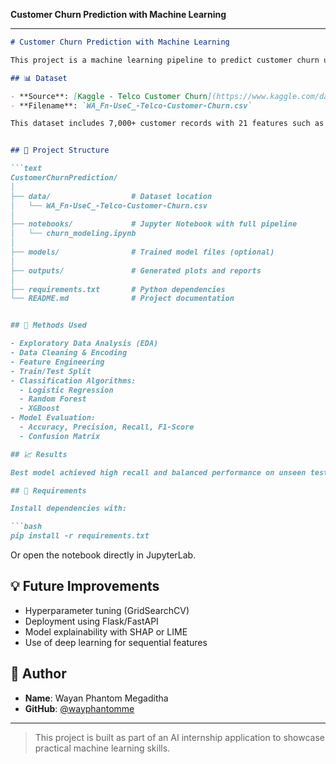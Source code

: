 **Customer Churn Prediction with Machine Learning**

---

```markdown
# Customer Churn Prediction with Machine Learning

This project is a machine learning pipeline to predict customer churn using telecom data. The goal is to classify whether a customer is likely to stop using the service (churn) based on their demographic, service usage, and account data.

## 📊 Dataset

- **Source**: [Kaggle - Telco Customer Churn](https://www.kaggle.com/datasets/blastchar/telco-customer-churn)
- **Filename**: `WA_Fn-UseC_-Telco-Customer-Churn.csv`

This dataset includes 7,000+ customer records with 21 features such as tenure, service plans, internet usage, and customer demographics.


## 📁 Project Structure

```text
CustomerChurnPrediction/
│
├── data/                  # Dataset location
│   └── WA_Fn-UseC_-Telco-Customer-Churn.csv
│
├── notebooks/             # Jupyter Notebook with full pipeline
│   └── churn_modeling.ipynb
│
├── models/                # Trained model files (optional)
│
├── outputs/               # Generated plots and reports
│
├── requirements.txt       # Python dependencies
└── README.md              # Project documentation


## 🧠 Methods Used

- Exploratory Data Analysis (EDA)
- Data Cleaning & Encoding
- Feature Engineering
- Train/Test Split
- Classification Algorithms:
  - Logistic Regression
  - Random Forest
  - XGBoost
- Model Evaluation:
  - Accuracy, Precision, Recall, F1-Score
  - Confusion Matrix

## 📈 Results

Best model achieved high recall and balanced performance on unseen test data, helping identify customers likely to churn before it happens.

## 📌 Requirements

Install dependencies with:

```bash
pip install -r requirements.txt
````

Or open the notebook directly in JupyterLab.

## 💡 Future Improvements

* Hyperparameter tuning (GridSearchCV)
* Deployment using Flask/FastAPI
* Model explainability with SHAP or LIME
* Use of deep learning for sequential features

## 👤 Author

* **Name**: Wayan Phantom Megaditha
* **GitHub**: [@wayphantomme](https://github.com/wayphantomme)

---

> This project is built as part of an AI internship application to showcase practical machine learning skills.

```

